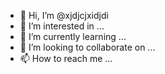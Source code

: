 - 👋 Hi, I’m @xjdjcjxidjdi
- 👀 I’m interested in ...
- 🌱 I’m currently learning ...
- 💞️ I’m looking to collaborate on ...
- 📫 How to reach me ...

<!---
xjdjcjxidjdi/xjdjcjxidjdi is a ✨ special ✨ repository because its `README.md` (this file) appears on your GitHub profile.
You can click the Preview link to take a look at your changes.
--->
